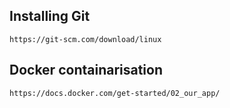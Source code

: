 ## Installing Git

```
https://git-scm.com/download/linux
```
## Docker containarisation 

```
https://docs.docker.com/get-started/02_our_app/
```





